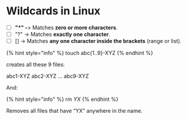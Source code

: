 # Wildcards in Linux

* [ ] **"\*" -**> Matches **zero or more characters**.
* [ ] "?" -> Matches **exactly one character**.
* [ ] \[] -> Matches **any one character inside the brackets** (range or list).

{% hint style="info" %}
touch abc{1..9}-XYZ
{% endhint %}

creates all these 9 files:&#x20;

abc1-XYZ abc2-XYZ ... abc9-XYZ

And:

{% hint style="info" %}
rm _YX_
{% endhint %}

Removes all files that have “YX” anywhere in the name.
